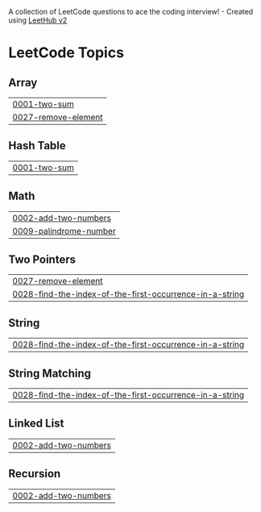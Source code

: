 A collection of LeetCode questions to ace the coding interview! - Created using [LeetHub v2](https://github.com/arunbhardwaj/LeetHub-2.0)
<!---LeetCode Topics Start-->
# LeetCode Topics
## Array
|  |
| ------- |
| [0001-two-sum](https://github.com/SreelekshmiNair/Leetcode/tree/master/0001-two-sum) |
| [0027-remove-element](https://github.com/SreelekshmiNair/Leetcode/tree/master/0027-remove-element) |
## Hash Table
|  |
| ------- |
| [0001-two-sum](https://github.com/SreelekshmiNair/Leetcode/tree/master/0001-two-sum) |
## Math
|  |
| ------- |
| [0002-add-two-numbers](https://github.com/SreelekshmiNair/Leetcode/tree/master/0002-add-two-numbers) |
| [0009-palindrome-number](https://github.com/SreelekshmiNair/Leetcode/tree/master/0009-palindrome-number) |
## Two Pointers
|  |
| ------- |
| [0027-remove-element](https://github.com/SreelekshmiNair/Leetcode/tree/master/0027-remove-element) |
| [0028-find-the-index-of-the-first-occurrence-in-a-string](https://github.com/SreelekshmiNair/Leetcode/tree/master/0028-find-the-index-of-the-first-occurrence-in-a-string) |
## String
|  |
| ------- |
| [0028-find-the-index-of-the-first-occurrence-in-a-string](https://github.com/SreelekshmiNair/Leetcode/tree/master/0028-find-the-index-of-the-first-occurrence-in-a-string) |
## String Matching
|  |
| ------- |
| [0028-find-the-index-of-the-first-occurrence-in-a-string](https://github.com/SreelekshmiNair/Leetcode/tree/master/0028-find-the-index-of-the-first-occurrence-in-a-string) |
## Linked List
|  |
| ------- |
| [0002-add-two-numbers](https://github.com/SreelekshmiNair/Leetcode/tree/master/0002-add-two-numbers) |
## Recursion
|  |
| ------- |
| [0002-add-two-numbers](https://github.com/SreelekshmiNair/Leetcode/tree/master/0002-add-two-numbers) |
<!---LeetCode Topics End-->